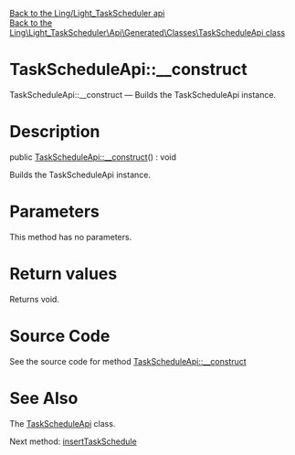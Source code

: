 [Back to the Ling/Light_TaskScheduler api](https://github.com/lingtalfi/Light_TaskScheduler/blob/master/doc/api/Ling/Light_TaskScheduler.md)<br>
[Back to the Ling\Light_TaskScheduler\Api\Generated\Classes\TaskScheduleApi class](https://github.com/lingtalfi/Light_TaskScheduler/blob/master/doc/api/Ling/Light_TaskScheduler/Api/Generated/Classes/TaskScheduleApi.md)


TaskScheduleApi::__construct
================



TaskScheduleApi::__construct — Builds the TaskScheduleApi instance.




Description
================


public [TaskScheduleApi::__construct](https://github.com/lingtalfi/Light_TaskScheduler/blob/master/doc/api/Ling/Light_TaskScheduler/Api/Generated/Classes/TaskScheduleApi/__construct.md)() : void




Builds the TaskScheduleApi instance.




Parameters
================

This method has no parameters.


Return values
================

Returns void.








Source Code
===========
See the source code for method [TaskScheduleApi::__construct](https://github.com/lingtalfi/Light_TaskScheduler/blob/master/Api/Generated/Classes/TaskScheduleApi.php#L28-L32)


See Also
================

The [TaskScheduleApi](https://github.com/lingtalfi/Light_TaskScheduler/blob/master/doc/api/Ling/Light_TaskScheduler/Api/Generated/Classes/TaskScheduleApi.md) class.

Next method: [insertTaskSchedule](https://github.com/lingtalfi/Light_TaskScheduler/blob/master/doc/api/Ling/Light_TaskScheduler/Api/Generated/Classes/TaskScheduleApi/insertTaskSchedule.md)<br>

